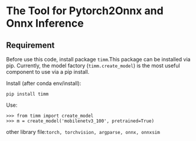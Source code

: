 # The Tool for Pytorch2Onnx and Onnx Inference

## Requirement
Before use this code, install package `timm`.This package can be installed via pip. Currently, the model factory (`timm.create_model`) is the most useful component to use via a pip install.

Install (after conda env/install):
```
pip install timm
```

Use:
```
>>> from timm import create_model
>>> m = create_model('mobilenetv3_100', pretrained=True)
```

other library file:`torch, torchvision, argparse, onnx, onnxsim`
